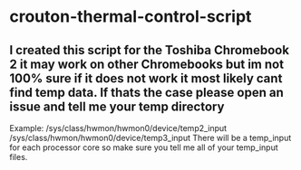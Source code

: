 # crouton-thermal-control-script
I created this script for the Toshiba Chromebook 2 it may work on other Chromebooks but im not 100% sure if it does not work it most likely cant find temp data. If thats the case please open an issue and tell me your temp directory
--------------------------------------
Example:
/sys/class/hwmon/hwmon0/device/temp2_input
/sys/class/hwmon/hwmon0/device/temp3_input
There will be a temp_input for each processor core so make sure you tell me all of your temp_input files.
